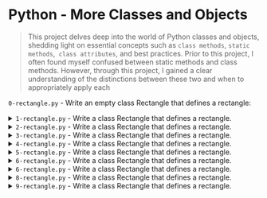 # Python - More Classes and Objects
> This project delves deep into the world of Python classes and objects, shedding light on essential concepts such as `class methods`, `static methods`,` class attributes`, and best practices. Prior to this project, I often found myself confused between static methods and class methods. However, through this project, I gained a clear understanding of the distinctions between these two and when to appropriately apply each

`0-rectangle.py` - Write an empty class Rectangle that defines a rectangle:

<details>
 <summary> <code>1-rectangle.py</code> - Write a class Rectangle that defines a rectangle.</summary>
 <ul>
  <li>Private instance attribute: width:
    <ul>
      <li>property def width(self): to retrieve it</li>
      <li>property setter def width(self, value): to set it:
        <ul>
          <li>width must be an integer, otherwise raise a TypeError exception with the message width must be an integer</li>
          <li>if width is less than 0, raise a ValueError exception with the message width must be >= 0</li>
        </ul>
      </li>
    </ul>
  </li>
  <li>Private instance attribute: height:
    <ul>
      <li>property def height(self): to retrieve it</li>
      <li>property setter def height(self, value): to set it:
        <ul>
          <li>height must be an integer, otherwise raise a TypeError exception with the message height must be an integer</li>
          <li>if height is less than 0, raise a ValueError exception with the message height must be >= 0</li>
        </ul>
      </li>
    </ul>
  </li>
  <li>Instantiation with optional width and height: <code>def __init__(self, width=0, height=0):</code></li>
  <li>You are not allowed to import any module</li>
 </ul>
</details>


<details>
 <summary> <code>2-rectangle.py</code> - Write a class Rectangle that defines a rectangle.</summary>
 <ul>
  <li>Private instance attribute: width:
    <ul>
      <li>property def width(self): to retrieve it</li>
      <li>property setter def width(self, value): to set it:
        <ul>
          <li>width must be an integer, otherwise raise a TypeError exception with the message width must be an integer</li>
          <li>if width is less than 0, raise a ValueError exception with the message width must be >= 0</li>
        </ul>
      </li>
    </ul>
  </li>
  <li>Private instance attribute: height:
    <ul>
      <li>property def height(self): to retrieve it</li>
      <li>property setter def height(self, value): to set it:
        <ul>
          <li>height must be an integer, otherwise raise a TypeError exception with the message height must be an integer</li>
          <li>if height is less than 0, raise a ValueError exception with the message height must be >= 0</li>
        </ul>
      </li>
    </ul>
  </li>
  <li>Instantiation with optional width and height: <code>def __init__(self, width=0, height=0):</code></li>
  <li>Public instance method: <code>def area(self):</code> that returns the rectangle area</li>
  <li>Public instance method: <code>def perimeter(self):</code> that returns the rectangle perimeter:
    <ul>
      <li>if width or height is equal to 0, perimeter is equal to 0</li>
    </ul>
  </li>
  <li>You are not allowed to import any module</li>
 </ul>
</details>

<details>
 <summary> <code>3-rectangle.py</code> - Write a class Rectangle that defines a rectangle.</summary>
 <ul>
  <li>Private instance attribute: width:
    <ul>
      <li>property def width(self): to retrieve it</li>
      <li>property setter def width(self, value): to set it:
        <ul>
          <li>width must be an integer, otherwise raise a TypeError exception with the message width must be an integer</li>
          <li>if width is less than 0, raise a ValueError exception with the message width must be >= 0</li>
        </ul>
      </li>
    </ul>
  </li>
  <li>Private instance attribute: height:
    <ul>
      <li>property def height(self): to retrieve it</li>
      <li>property setter def height(self, value): to set it:
        <ul>
          <li>height must be an integer, otherwise raise a TypeError exception with the message height must be an integer</li>
          <li>if height is less than 0, raise a ValueError exception with the message height must be >= 0</li>
        </ul>
      </li>
    </ul>
  </li>
  <li>Instantiation with optional width and height: <code>def __init__(self, width=0, height=0):</code></li>
  <li>Public instance method: <code>def area(self):</code> that returns the rectangle area</li>
  <li>Public instance method: <code>def perimeter(self):</code> that returns the rectangle perimeter:
    <ul>
      <li>if width or height is equal to 0, perimeter has to be equal to 0</li>
    </ul>
  </li>
  <li><code>print()</code> and <code>str()</code> should print the rectangle with the character #: (see example below)
    <ul>
      <li>if width or height is equal to 0, return an empty string</li>
    </ul>
  </li>
  <li>You are not allowed to import any module</li>
 </ul>
</details>


<details>
 <summary> <code>4-rectangle.py</code> - Write a class Rectangle that defines a rectangle.</summary>
 <ul>
  <li>Private instance attribute: width:
    <ul>
      <li>property def width(self): to retrieve it</li>
      <li>property setter def width(self, value): to set it:
        <ul>
          <li>width must be an integer, otherwise raise a TypeError exception with the message width must be an integer</li>
          <li>if width is less than 0, raise a ValueError exception with the message width must be >= 0</li>
        </ul>
      </li>
    </ul>
  </li>
  <li>Private instance attribute: height:
    <ul>
      <li>property def height(self): to retrieve it</li>
      <li>property setter def height(self, value): to set it:
        <ul>
          <li>height must be an integer, otherwise raise a TypeError exception with the message height must be an integer</li>
          <li>if height is less than 0, raise a ValueError exception with the message height must be >= 0</li>
        </ul>
      </li>
    </ul>
  </li>
  <li>Instantiation with optional width and height: <code>def __init__(self, width=0, height=0):</code></li>
  <li>Public instance method: <code>def area(self):</code> that returns the rectangle area</li>
  <li>Public instance method: <code>def perimeter(self):</code> that returns the rectangle perimeter:
    <ul>
      <li>if width or height is equal to 0, perimeter has to be equal to 0</li>
    </ul>
  </li>
  <li><code>print()</code> and <code>str()</code> should print the rectangle with the character #: (see example below)
    <ul>
      <li>if width or height is equal to 0, return an empty string</li>
    </ul>
  </li>
  <li><code>repr()</code> should return a string representation of the rectangle to be able to recreate a new instance by using <code>eval()</code> (see example below)</li>
  <li>You are not allowed to import any module</li>
 </ul>
</details>

<details>
 <summary> <code>5-rectangle.py</code> - Write a class Rectangle that defines a rectangle.</summary>
 <ul>
  <li>Private instance attribute: width:
    <ul>
      <li>property def width(self): to retrieve it</li>
      <li>property setter def width(self, value): to set it:
        <ul>
          <li>width must be an integer, otherwise raise a TypeError exception with the message width must be an integer</li>
          <li>if width is less than 0, raise a ValueError exception with the message width must be >= 0</li>
        </ul>
      </li>
    </ul>
  </li>
  <li>Private instance attribute: height:
    <ul>
      <li>property def height(self): to retrieve it</li>
      <li>property setter def height(self, value): to set it:
        <ul>
          <li>height must be an integer, otherwise raise a TypeError exception with the message height must be an integer</li>
          <li>if height is less than 0, raise a ValueError exception with the message height must be >= 0</li>
        </ul>
      </li>
    </ul>
  </li>
  <li>Instantiation with optional width and height: <code>def __init__(self, width=0, height=0):</code></li>
  <li>Public instance method: <code>def area(self):</code> that returns the rectangle area</li>
  <li>Public instance method: <code>def perimeter(self):</code> that returns the rectangle perimeter:
    <ul>
      <li>if width or height is equal to 0, perimeter has to be equal to 0</li>
    </ul>
  </li>
  <li><code>print()</code> and <code>str()</code> should print the rectangle with the character #:
    <ul>
      <li>if width or height is equal to 0, return an empty string</li>
    </ul>
  </li>
  <li><code>repr()</code> should return a string representation of the rectangle to be able to recreate a new instance by using <code>eval()</code></li>
  <li>Print the message <code>Bye rectangle...</code> (3 dots, not ellipsis) when an instance of Rectangle is deleted</li>
  <li>You are not allowed to import any module</li>
 </ul>
</details>


<details>
 <summary> <code>6-rectangle.py</code> - Write a class Rectangle that defines a rectangle.</summary>
 <ul>
  <li>Private instance attribute: width:
    <ul>
      <li>property def width(self): to retrieve it</li>
      <li>property setter def width(self, value): to set it:
        <ul>
          <li>width must be an integer, otherwise raise a TypeError exception with the message width must be an integer</li>
          <li>if width is less than 0, raise a ValueError exception with the message width must be >= 0</li>
        </ul>
      </li>
    </ul>
  </li>
  <li>Private instance attribute: height:
    <ul>
      <li>property def height(self): to retrieve it</li>
      <li>property setter def height(self, value): to set it:
        <ul>
          <li>height must be an integer, otherwise raise a TypeError exception with the message height must be an integer</li>
          <li>if height is less than 0, raise a ValueError exception with the message height must be >= 0</li>
        </ul>
      </li>
    </ul>
  </li>
  <li>Public class attribute: <code>number_of_instances</code>:
    <ul>
      <li>Initialized to 0</li>
      <li>Incremented during each new instance instantiation</li>
      <li>Decremented during each instance deletion</li>
    </ul>
  </li>
  <li>Instantiation with optional width and height: <code>def __init__(self, width=0, height=0):</code></li>
  <li>Public instance method: <code>def area(self):</code> that returns the rectangle area</li>
  <li>Public instance method: <code>def perimeter(self):</code> that returns the rectangle perimeter:
    <ul>
      <li>if width or height is equal to 0, perimeter has to be equal to 0</li>
    </ul>
  </li>
  <li><code>print()</code> and <code>str()</code> should print the rectangle with the character #:
    <ul>
      <li>if width or height is equal to 0, return an empty string</li>
    </ul>
  </li>
  <li><code>repr()</code> should return a string representation of the rectangle to be able to recreate a new instance by
 </details>
<details>
 <summary> <code>6-rectangle.py</code> - Write a class Rectangle that defines a rectangle.</summary>
 <ul>
  <li>Private instance attribute: <code>width</code>:
    <ul>
      <li>property def width(self): to retrieve it</li>
      <li>property setter def width(self, value): to set it:
        <ul>
          <li>width must be an integer, otherwise raise a TypeError exception with the message width must be an integer</li>
          <li>if width is less than 0, raise a ValueError exception with the message width must be >= 0</li>
        </ul>
      </li>
    </ul>
  </li>
  <li>Private instance attribute: <code>height</code>:
    <ul>
      <li>property def height(self): to retrieve it</li>
      <li>property setter def height(self, value): to set it:
        <ul>
          <li>height must be an integer, otherwise raise a TypeError exception with the message height must be an integer</li>
          <li>if height is less than 0, raise a ValueError exception with the message height must be >= 0</li>
        </ul>
      </li>
    </ul>
  </li>
  <li>Public class attribute: <code>number_of_instances</code>:
    <ul>
      <li>Initialized to 0</li>
      <li>Incremented during each new instance instantiation</li>
      <li>Decremented during each instance deletion</li>
    </ul>
  </li>
  <li>Public class attribute: <code>print_symbol</code>:
    <ul>
      <li>Initialized to #</li>
      <li>Used as symbol for string representation</li>
      <li>Can be any type</li>
    </ul>
  </li>
  <li>Instantiation with optional width and height: <code>def __init__(self, width=0, height=0):</code></li>
  <li>Public instance method: <code>def area(self):</code> that returns the rectangle area</li>
  <li>Public instance method: <code>def perimeter(self):</code> that returns the rectangle perimeter:
    <ul>
      <li>if width or height is equal to 0, perimeter has to be equal to 0</li>
    </ul>
  </li>
  <li><code>print()</code> and <code>str()</code> should print the rectangle with the character(s) stored in <code>print_symbol</code>:
    <ul>
      <li>if width or height is equal to 0, return an empty string</li>
    </ul>
  </li>
  <li><code>repr()</code> should return a string representation of the rectangle to be able to recreate a new instance by using <code>eval()</code></li>
  <li>Print the message <code>Bye rectangle...</code> (3 dots, not ellipsis) when an instance of Rectangle is deleted</li>
  <li>You are not allowed to import any module</li>
 </ul>
</details>

<details>
 <summary> <code>8-rectangle.py</code> - Write a class Rectangle that defines a rectangle.</summary>
 <ul>
  <li>Private instance attribute: <code>width</code>:
    <ul>
      <li>property def width(self): to retrieve it</li>
      <li>property setter def width(self, value): to set it:
        <ul>
          <li>width must be an integer, otherwise raise a TypeError exception with the message width must be an integer</li>
          <li>if width is less than 0, raise a ValueError exception with the message width must be >= 0</li>
        </ul>
      </li>
    </ul>
  </li>
  <li>Private instance attribute: <code>height</code>:
    <ul>
      <li>property def height(self): to retrieve it</li>
      <li>property setter def height(self, value): to set it:
        <ul>
          <li>height must be an integer, otherwise raise a TypeError exception with the message height must be an integer</li>
          <li>if height is less than 0, raise a ValueError exception with the message height must be >= 0</li>
        </ul>
      </li>
    </ul>
  </li>
  <li>Public class attribute: <code>number_of_instances</code>:
    <ul>
      <li>Initialized to 0</li>
      <li>Incremented during each new instance instantiation</li>
      <li>Decremented during each instance deletion</li>
    </ul>
  </li>
  <li>Public class attribute: <code>print_symbol</code>:
    <ul>
      <li>Initialized to #</li>
      <li>Used as symbol for string representation</li>
      <li>Can be any type</li>
    </ul>
  </li>
  <li>Instantiation with optional width and height: <code>def __init__(self, width=0, height=0):</code></li>
  <li>Public instance method: <code>def area(self):</code> that returns the rectangle area</li>
  <li>Public instance method: <code>def perimeter(self):</code> that returns the rectangle perimeter:
    <ul>
      <li>if width or height is equal to 0, perimeter has to be equal to 0</li>
    </ul>
  </li>
  <li><code>print()</code> and <code>str()</code> should print the rectangle with the character #:
    <ul>
      <li>if width or height is equal to 0, return an empty string</li>
    </ul>
  </li>
  <li><code>repr()</code> should return a string representation of the rectangle to be able to recreate a new instance by using <code>eval()</code></li>
  <li>Print the message <code>Bye rectangle...</code> (3 dots, not ellipsis) when an instance of Rectangle is deleted</li>
  <li>Static method <code>def bigger_or_equal(rect_1, rect_2):</code> that returns the biggest rectangle based on the area
    <ul>
      <li>rect_1 must be an instance of Rectangle, otherwise raise a TypeError exception with the message rect_1 must be an instance of Rectangle</li>
      <li>rect_2 must be an instance of Rectangle, otherwise raise a TypeError exception with the message rect_2 must be an instance of Rectangle</li>
      <li>Returns rect_1 if both have the same area value</li>
    </ul>
  </li>
  <li>You are not allowed to import any module</li>
 </ul>
</details>

<details>
 <summary> <code>9-rectangle.py</code> - Write a class Rectangle that defines a rectangle.</summary>
 <ul>
  <li>Private instance attribute: <code>width</code>:
    <ul>
      <li>property def width(self): to retrieve it</li>
      <li>property setter def width(self, value): to set it:
        <ul>
          <li>width must be an integer, otherwise raise a TypeError exception with the message width must be an integer</li>
          <li>if width is less than 0, raise a ValueError exception with the message width must be >= 0</li>
        </ul>
      </li>
    </ul>
  </li>
  <li>Private instance attribute: <code>height</code>:
    <ul>
      <li>property def height(self): to retrieve it</li>
      <li>property setter def height(self, value): to set it:
        <ul>
          <li>height must be an integer, otherwise raise a TypeError exception with the message height must be an integer</li>
          <li>if height is less than 0, raise a ValueError exception with the message height must be >= 0</li>
        </ul>
      </li>
    </ul>
  </li>
  <li>Public class attribute: <code>number_of_instances</code>:
    <ul>
      <li>Initialized to 0</li>
      <li>Incremented during each new instance instantiation</li>
      <li>Decremented during each instance deletion</li>
    </ul>
  </li>
  <li>Public class attribute: <code>print_symbol</code>:
    <ul>
      <li>Initialized to #</li>
      <li>Used as a symbol for string representation</li>
      <li>Can be any type</li>
    </ul>
  </li>
  <li>Instantiation with optional width and height: <code>def __init__(self, width=0, height=0):</code></li>
  <li>Public instance method: <code>def area(self):</code> that returns the rectangle area</li>
  <li>Public instance method: <code>def perimeter(self):</code> that returns the rectangle perimeter:
    <ul>
      <li>if width or height is equal to 0, perimeter has to be equal to 0</li>
    </ul>
  </li>
  <li><code>print()</code> and <code>str()</code> should print the rectangle with the character #:
    <ul>
      <li>if width or height is equal to 0, return an empty string</li>
    </ul>
  </li>
  <li><code>repr()</code> should return a string representation of the rectangle to be able to recreate a new instance by using <code>eval()</code></li>
  <li>Print the message <code>Bye rectangle...</code> (3 dots, not ellipsis) when an instance of Rectangle is deleted</li>
  <li>Static method <code>def bigger_or_equal(rect_1, rect_2):</code> that returns the biggest rectangle based on the area
    <ul>
      <li>rect_1 must be an instance of Rectangle, otherwise raise a TypeError exception with the message rect_1 must be an instance of Rectangle</li>
      <li>rect_2 must be an instance of Rectangle, otherwise raise a TypeError exception with the message rect_2 must be an instance of Rectangle</li>
      <li>Returns rect_1 if both have the same area value</li>
    </ul>
  </li>
  <li>Class method <code>def square(cls, size=0):</code> that returns a new Rectangle instance with width == height == size</li>
  <li>You are not allowed to import any module</li>
 </ul>
</details>





